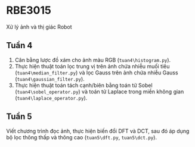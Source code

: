 # RBE3015
Xử lý ảnh và thị giác Robot

## Tuần 4
1. Cân bằng lược đồ xám cho ảnh màu RGB (`tuan4\histogram.py`).
2. Thực hiện thuật toán lọc trung vị trên ảnh chứa nhiễu muối tiêu (`tuan4\median_filter.py`) và lọc Gauss trên ảnh chứa nhiễu Gauss (`tuan4\gaussian_filter.py`).
3. Thực hiện thuật toán tách cạnh/biên bằng toán tử Sobel (`tuan4\sobel_operator.py`) và toán tử Laplace trong miền không gian (`tuan4\laplace_operator.py`).

## Tuần 5
Viết chương trình đọc ảnh, thực hiện biến đổi DFT và DCT, sau đó áp dụng bộ lọc thông thấp và thông cao (`tuan5\dft.py`, `tuan5\dct.py`).
